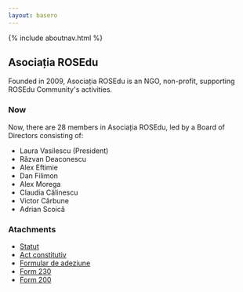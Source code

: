 ```yaml
---
layout: basero
---
```


{% include aboutnav.html %}

## Asociația ROSEdu

Founded in 2009, Asociația ROSEdu is an NGO, non-profit, supporting ROSEdu Community's activities.

### Now

Now, there are 28 members in Asociația ROSEdu, led by a Board of Directors consisting of:

 * Laura Vasilescu (President)
 * Răzvan Deaconescu 
 * Alex Eftimie 
 * Dan Filimon 
 * Alex Morega
 * Claudia Călinescu
 * Victor Cărbune 
 * Adrian Scoică

### Atachments

 * [Statut]({{site.basepath}}files/Asociatia_ROSEdu_Statut.pdf)
 * [Act constitutiv]({{site.basepath}}files/Asociatia_ROSEdu_Act_Constitutiv.pdf)
 * [Formular de adeziune]({{site.basepath}}files/Asociatia-ROSEdu_Formular-de-adeziune.pdf)
 * [Form 230]({{site.basepath}}files/Decl_230_ROSEdu.pdf)
 * [Form 200]({{site.basepath}}files/Decl_200_ROSEdu.pdf)
